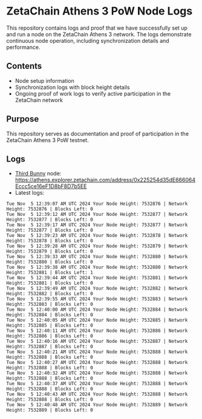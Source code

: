 # ZetaChain Athens 3 PoW Node Logs
This repository contains logs and proof that we have successfully set up and run a node on the ZetaChain Athens 3 network. The logs demonstrate continuous node operation, including synchronization details and performance.

## Contents
- Node setup information
- Synchronization logs with block height details
- Ongoing proof of work logs to verify active participation in the ZetaChain network

## Purpose
This repository serves as documentation and proof of participation in the ZetaChain Athens 3 PoW testnet.

## Logs

- [Third Bunny](https://thirdbunny.xyz/) node: https://athens.explorer.zetachain.com/address/0x225254d35dE666064Eccc5ce16eF1D8bF8D7b5EE
- Latest logs:
```
Tue Nov  5 12:39:07 AM UTC 2024 Your Node Height: 7532876 | Network Height: 7532876 | Blocks Left: 0
Tue Nov  5 12:39:12 AM UTC 2024 Your Node Height: 7532877 | Network Height: 7532877 | Blocks Left: 0
Tue Nov  5 12:39:17 AM UTC 2024 Your Node Height: 7532877 | Network Height: 7532877 | Blocks Left: 0
Tue Nov  5 12:39:23 AM UTC 2024 Your Node Height: 7532878 | Network Height: 7532878 | Blocks Left: 0
Tue Nov  5 12:39:28 AM UTC 2024 Your Node Height: 7532879 | Network Height: 7532879 | Blocks Left: 0
Tue Nov  5 12:39:33 AM UTC 2024 Your Node Height: 7532880 | Network Height: 7532880 | Blocks Left: 0
Tue Nov  5 12:39:38 AM UTC 2024 Your Node Height: 7532880 | Network Height: 7532881 | Blocks Left: 1
Tue Nov  5 12:39:44 AM UTC 2024 Your Node Height: 7532881 | Network Height: 7532881 | Blocks Left: 0
Tue Nov  5 12:39:49 AM UTC 2024 Your Node Height: 7532882 | Network Height: 7532882 | Blocks Left: 0
Tue Nov  5 12:39:55 AM UTC 2024 Your Node Height: 7532883 | Network Height: 7532883 | Blocks Left: 0
Tue Nov  5 12:40:00 AM UTC 2024 Your Node Height: 7532884 | Network Height: 7532884 | Blocks Left: 0
Tue Nov  5 12:40:05 AM UTC 2024 Your Node Height: 7532885 | Network Height: 7532885 | Blocks Left: 0
Tue Nov  5 12:40:11 AM UTC 2024 Your Node Height: 7532886 | Network Height: 7532886 | Blocks Left: 0
Tue Nov  5 12:40:16 AM UTC 2024 Your Node Height: 7532887 | Network Height: 7532887 | Blocks Left: 0
Tue Nov  5 12:40:21 AM UTC 2024 Your Node Height: 7532888 | Network Height: 7532888 | Blocks Left: 0
Tue Nov  5 12:40:27 AM UTC 2024 Your Node Height: 7532888 | Network Height: 7532888 | Blocks Left: 0
Tue Nov  5 12:40:32 AM UTC 2024 Your Node Height: 7532888 | Network Height: 7532888 | Blocks Left: 0
Tue Nov  5 12:40:37 AM UTC 2024 Your Node Height: 7532888 | Network Height: 7532888 | Blocks Left: 0
Tue Nov  5 12:40:43 AM UTC 2024 Your Node Height: 7532888 | Network Height: 7532888 | Blocks Left: 0
Tue Nov  5 12:40:48 AM UTC 2024 Your Node Height: 7532889 | Network Height: 7532889 | Blocks Left: 0
```

